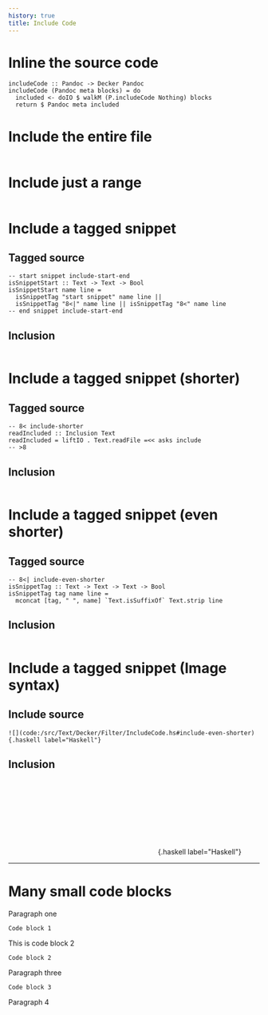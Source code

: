 ```yaml
---
history: true
title: Include Code
---
```


# Inline the source code

``` {.haskell label="Haskell"}
includeCode :: Pandoc -> Decker Pandoc
includeCode (Pandoc meta blocks) = do
  included <- doIO $ walkM (P.includeCode Nothing) blocks
  return $ Pandoc meta included
```

# Include the entire file

``` {.haskell include="/src/Text/Decker/Filter/Filter.hs" label="Haskell"}
```

# Include just a range

``` {.haskell include="/src/Text/Decker/Filter/Filter.hs" label="Haskell" startLine="220" endLine="223"}
```

# Include a tagged snippet

## Tagged source

``` {.haskell}
-- start snippet include-start-end
isSnippetStart :: Text -> Text -> Bool
isSnippetStart name line =
  isSnippetTag "start snippet" name line ||
  isSnippetTag "8<|" name line || isSnippetTag "8<" name line
-- end snippet include-start-end
```

## Inclusion

``` {.haskell include="/src/Text/Decker/Filter/IncludeCode.hs" label="Haskell" snippet="include-start-end"}
```

# Include a tagged snippet (shorter)

## Tagged source

``` {.haskell}
-- 8< include-shorter
readIncluded :: Inclusion Text
readIncluded = liftIO . Text.readFile =<< asks include
-- >8
```

## Inclusion

``` {.haskell include="/src/Text/Decker/Filter/IncludeCode.hs" label="Haskell" snippet="include-shorter"}
```

# Include a tagged snippet (even shorter)

## Tagged source

``` {.haskell}
-- 8<| include-even-shorter
isSnippetTag :: Text -> Text -> Text -> Bool
isSnippetTag tag name line =
  mconcat [tag, " ", name] `Text.isSuffixOf` Text.strip line
```

## Inclusion

``` {.haskell include="/src/Text/Decker/Filter/IncludeCode.hs" label="Haskell" snippet="include-even-shorter"}
```

# Include a tagged snippet (Image syntax)

## Include source

``` {.markdown}
![](code:/src/Text/Decker/Filter/IncludeCode.hs#include-even-shorter){.haskell label="Haskell"}
```

## Inclusion

![](code:/src/Text/Decker/Filter/IncludeCode.hs#include-even-shorter){.haskell
label="Haskell"}

------------------------------------------------------------------------

# Many small code blocks

Paragraph one

``` {.txt}
Code block 1
```

This is code block 2

``` {.txt}
Code block 2
```

Paragraph three

``` {.txt}
Code block 3
```

Paragraph 4
